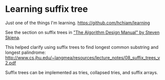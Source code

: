 # Learning suffix tree

Just one of the things I'm learning. <https://github.com/hchiam/learning>

See the section on suffix trees in ["The Algorithm Design Manual" by Steven Skiena](https://www.algorist.com).

This helped clarify using suffix trees to find longest common substring and longest palindrome: <http://www.cs.jhu.edu/~langmea/resources/lecture_notes/08_suffix_trees_v2.pdf>

Suffix trees can be implemented as tries, collapsed tries, and suffix arrays.
